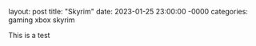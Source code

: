 layout: post
title: "Skyrim"
date: 2023-01-25 23:00:00 -0000
categories: gaming xbox skyrim

This is a test
